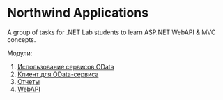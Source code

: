 # Northwind Applications

A group of tasks for .NET Lab students to learn ASP.NET WebAPI &amp; MVC concepts.


Модули:

1. [Использование сервисов OData](module01)
2. [Клиент для OData-сервиса](module02)
3. [Отчеты](module03)
4. [WebAPI](module04)